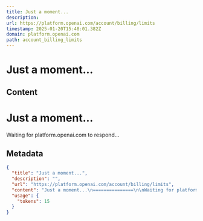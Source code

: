```yaml
---
title: Just a moment...
description: 
url: https://platform.openai.com/account/billing/limits
timestamp: 2025-01-20T15:48:01.382Z
domain: platform.openai.com
path: account_billing_limits
---
```


# Just a moment...



## Content

Just a moment...
===============

Waiting for platform.openai.com to respond...

## Metadata

```json
{
  "title": "Just a moment...",
  "description": "",
  "url": "https://platform.openai.com/account/billing/limits",
  "content": "Just a moment...\n===============\n\nWaiting for platform.openai.com to respond...",
  "usage": {
    "tokens": 15
  }
}
```
